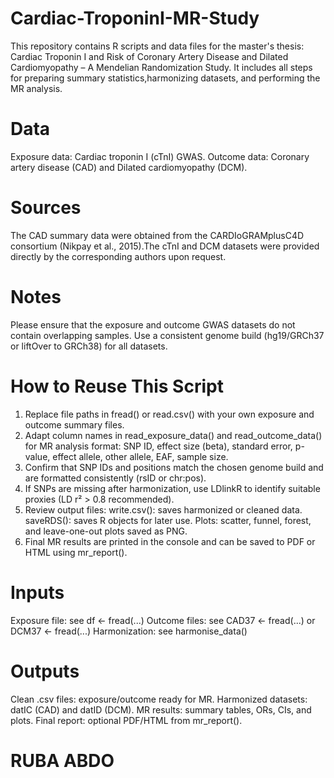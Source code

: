 # Cardiac-TroponinI-MR-Study
This repository contains R scripts and data files for the master's thesis: Cardiac Troponin I and Risk of Coronary Artery Disease and Dilated Cardiomyopathy – A Mendelian Randomization Study. It includes all steps for preparing summary statistics,harmonizing datasets, and performing the MR analysis.
# Data 
Exposure data: Cardiac troponin I (cTnI) GWAS.
Outcome data: Coronary artery disease (CAD) and Dilated cardiomyopathy (DCM).
# Sources
The CAD summary data were obtained from the CARDIoGRAMplusC4D consortium (Nikpay et al., 2015).The cTnI and DCM datasets were provided directly by the corresponding authors upon request.
# Notes
Please ensure that the exposure and outcome GWAS datasets do not contain overlapping samples.
Use a consistent genome build (hg19/GRCh37 or liftOver to GRCh38) for all datasets.
# How to Reuse This Script
1) Replace file paths in fread() or read.csv() with your own exposure and outcome summary files.
2) Adapt column names in read_exposure_data() and read_outcome_data() for MR analysis format: SNP ID, effect size (beta), standard error, p-value, effect allele, other allele, EAF, sample size.
3) Confirm that SNP IDs and positions match the chosen genome build and are formatted consistently (rsID or chr:pos).
4) If SNPs are missing after harmonization, use LDlinkR to identify suitable proxies (LD r² > 0.8 recommended).
5) Review output files:
   write.csv(): saves harmonized or cleaned data.
   saveRDS(): saves R objects for later use.
   Plots: scatter, funnel, forest, and leave-one-out plots saved as PNG.
 6) Final MR results are printed in the console and can be saved to PDF or HTML using mr_report().
# Inputs
Exposure file: see df <- fread(...)
Outcome files: see CAD37 <- fread(...) or DCM37 <- fread(...)
Harmonization: see harmonise_data()
# Outputs
Clean .csv files: exposure/outcome ready for MR.
Harmonized datasets: datIC (CAD) and datID (DCM).
MR results: summary tables, ORs, CIs, and plots.
Final report: optional PDF/HTML from mr_report().
# RUBA ABDO #
